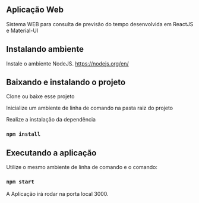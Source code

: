 ## Aplicação Web

Sistema WEB para consulta de previsão do tempo desenvolvida em ReactJS e Material-UI

## Instalando ambiente

Instale o ambiente NodeJS.
https://nodejs.org/en/

## Baixando e instalando o projeto

Clone ou baixe esse projeto

Inicialize um ambiente de linha de comando na pasta raiz do projeto

Realize a instalação da dependência

### `npm install`

## Executando a aplicação

Utilize o mesmo ambiente de linha de comando e o comando:

### `npm start`

A Aplicação irá rodar na porta local 3000.


